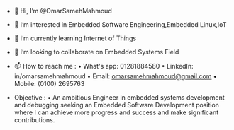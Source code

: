 - 👋 Hi, I’m @OmarSamehMahmoud
- 👀 I’m interested in Embedded Software Engineering,Embedded Linux,IoT
- 🌱 I’m currently learning Internet of Things
- 💞️ I’m looking to collaborate on Embedded Systems Field
- 📫 How to reach me :
  • What's app: 01281884580
  • LinkedIn: in/omarsamehmahmoud
  • Email: omarsamehmahmoud@gmail.com
  • Mobile: (0100) 2695763

- Objective :
  •	 An ambitious Engineer in embedded systems development and debugging seeking an Embedded Software Development position where I can achieve more progress and success and make significant contributions.
<!---
OmarSamehMahmoud/OmarSamehMahmoud is a ✨ special ✨ repository because its `README.md` (this file) appears on your GitHub profile.
You can click the Preview link to take a look at your changes.
--->
